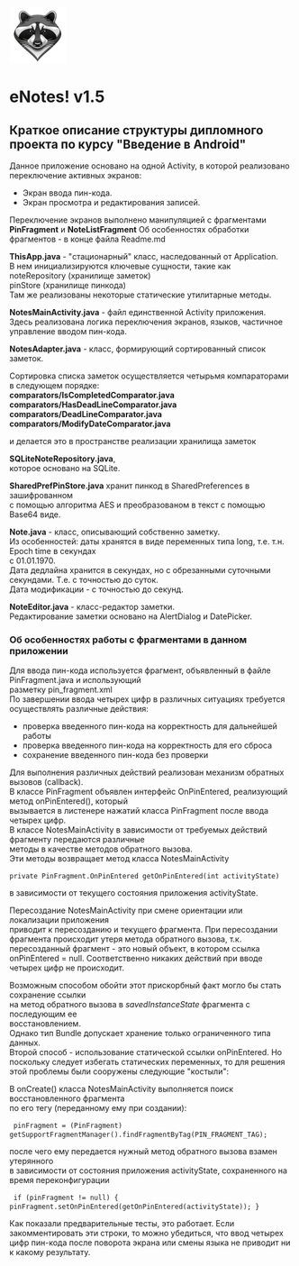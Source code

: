 ![](logo.png)    
    
# eNotes! v1.5
 
## Краткое описание структуры дипломного проекта по курсу "Введение в Android"    

Данное приложение основано на одной Activity, в которой реализовано    
переключение активных экранов:    
  
 - Экран ввода пин-кода.
 - Экран просмотра и редактирования записей.    
     
  
Переключение экранов выполнено манипуляцией с фрагментами  
**PinFragment** и **NoteListFragment** Об особенностях обработки фрагментов - в конце файла Readme.md    
      
**ThisApp.java** - "стационарный" класс, наследованный от Application.    
В нем инициализируются ключевые сущности, такие как     
noteRepository (хранилище заметок)    
pinStore (хранилище пинкода)    
Там же реализованы некоторые статические утилитарные методы.    
    
**NotesMainActivity.java** - файл единственной Activity приложения.    
Здесь реализована логика переключения экранов, языков, частичное управление вводом пин-кода.    
      
**NotesAdapter.java** - класс, формирующий сортированный список заметок.    
    
Сортировка списка заметок осуществляется четырьмя компараторами в следующем порядке:    
**comparators/IsCompletedComparator.java    
comparators/HasDeadLineComparator.java    
comparators/DeadLineComparator.java    
comparators/ModifyDateComparator.java** 

и делается это в пространстве реализации хранилища заметок    

**SQLiteNoteRepository.java**,  
которое основано на SQLite.    
    
**SharedPrefPinStore.java** хранит пинкод в SharedPreferences в зашифрованном     
с помощью алгоритма AES и преобразованом в текст с помощью Base64 виде.    
    
**Note.java** - класс, описывающий собственно заметку.    
Из особенностей: даты хранятся в виде переменных типа long, т.е. т.н. Epoch time в секундах   
с 01.01.1970.    
Дата дедлайна хранится в секундах, но с обрезанными суточными секундами. Т.е. с точностью до суток.    
Дата модификации - с точностью до секунд.    
    
**NoteEditor.java** - класс-редактор заметки.     
Редактирование заметки основано на AlertDialog и DatePicker.  
  
  
### Об особенностях работы с фрагментами в данном приложении  
Для ввода пин-кода используется фрагмент, объявленный в файле PinFragment.java и использующий   
разметку pin_fragment.xml  
По завершении ввода четырех цифр в различных ситуациях требуется осуществлять различные действия:  
 - проверка введенного пин-кода на корректность для дальнейшей работы  
 - проверка введенного пин-кода на корректность для его сброса  
 - сохранение введенного пин-кода без проверки  
   
Для выполнения различных действий реализован механизм обратных вызовов (callback).   
В классе PinFragment объявлен интерфейс OnPinEntered, реализующий метод onPinEntered(), который  
вызывается в листенере нажатий класса PinFragment после ввода четырех цифр.  
В классе NotesMainActivity в зависимости от требуемых действий фрагменту передаются различные  
методы в качестве методов обратного вызова.  
Эти методы возвращает метод класса NotesMainActivity  

    private PinFragment.OnPinEntered getOnPinEntered(int activityState)  

в зависимости от текущего состояния приложения activityState.  
   
Пересоздание NotesMainActivity при смене ориентации или локализации приложения  
приводит к пересозданию и текущего фрагмента.
При пересоздании фрагмента происходит утеря метода обратного вызова, т.к. пересозданный фрагмент - 
это новый объект, в котором ссылка onPinEntered = null.
Соответственно никаких действий при вводе четырех цифр не происходит.  
  
Возможным способом обойти этот прискорбный факт могло бы стать сохранение ссылки  
на метод обратного вызова в *savedInstanceState* фрагмента с последующим ее  
восстановлением.  
Однако тип Bundle допускает хранение только ограниченного типа данных.   
Второй способ - использование статической ссылки onPinEntered. Но поскольку следует избегать
статических переменных, то для решения этой проблемы были сооружены следующие "костыли":  
  
В onCreate() класса NotesMainActivity выполняется поиск восстановленного фрагмента   
по его тегу (переданному ему при создании):  

     pinFragment = (PinFragment) getSupportFragmentManager().findFragmentByTag(PIN_FRAGMENT_TAG);  

после чего ему передается нужный метод обратного вызова взамен утерянного   
в зависимости от состояния приложения activityState, сохраненного на время переконфигурации  

     if (pinFragment != null) { pinFragment.setOnPinEntered(getOnPinEntered(activityState)); }

Как показали предварительные тесты, это работает.
Если закомментировать эти строки, то можно убедиться, что ввод четырех цифр пин-кода после поворота
экрана или смены языка не приводит ни к какому результату.
